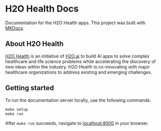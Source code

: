 # H2O Health Docs

Documentation for the H2O Health apps. This project was built with [MKDocs](https://squidfunk.github.io/mkdocs-material/).

## About H2O Health 

[H2O Health](https://h2o.ai/health) is an initiative of [H2O.ai](https://h2o.ai/) to build AI apps to solve complex healthcare and life science problems while accelerating the discovery of new ideas within the industry. H2O Health is co-innovating with major healthcare organizations to address existing and emerging challenges.

## Getting started 

To run the documentation server locally, use the following commands. 

```
make setup 
make run 
```

After `make run` succeeds, navigate to [localhost:8000](http://localhost:8000/) in your browser.
